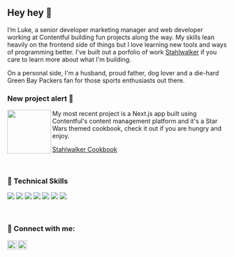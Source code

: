 ## Hey hey 👋

I’m Luke, a senior developer marketing manager and web developer working at Contentful building fun projects along the way. My skills lean heavily on the frontend side of things but I love learning new tools and ways of programming better. I've built out a porfolio of work [Stahlwalker](https://stahlwalker.org/) if you care to learn more about what I'm building. 

On a personal side, I'm a husband, proud father, dog lover and a die-hard Green Bay Packers fan for those sports enthusiasts out there. 

### New project alert 🚨

<img align="left" width="100" height="100" src="https://cookblog.vercel.app/images/Star_wars_Lightsaber_utensils.png">
My most recent project is a Next.js app built using Contentful's content management platform and it's a Star Wars themed cookbook, check it out if you are hungry and enjoy.

[Stahlwalker Cookbook](https://cookblog.vercel.app/)

<br>

### 💼 Technical Skills

![](https://img.shields.io/badge/Code-JavaScript-informational?style=flat&logo=JavaScript&color=F7DF1E)
![](https://img.shields.io/badge/Code-React-informational?style=flat&logo=react&color=61DAFB)
![](https://img.shields.io/badge/Style-Bootstrap-informational?style=flat&logo=Bootstrap&color=7952B3)
![](https://img.shields.io/badge/Style-CSS3-informational?style=flat&logo=CSS3&color=1572B6)
![](https://img.shields.io/badge/Code-HTML-informational?style=flat&logo=html5&color=red)
![](https://img.shields.io/badge/Code-Node-informational?style=flat&logo=node.js&color=43853D)
![](https://img.shields.io/badge/Code-Swift-informational?style=flat&logo=swift&color=FA7343)

<br>

### 🤝 Connect with me:
<a href="https://www.linkedin.com/in/lucasstahl/"><img align="left" src="https://raw.githubusercontent.com/yushi1007/yushi1007/main/images/linkedin.svg" alt="Yu Shi | LinkedIn" width="21px"/></a>
<a href="https://twitter.com/LucasStahl11"><img align="left" src="https://www.hamiltoncountyhealth.org/wp-content/uploads/Twitter-Logo-768x432.png" alt="Yu Shi | Twitter" width="21px"/></a>

<!--
**Stahlwalker/Stahlwalker** is a ✨ _special_ ✨ repository because its `README.md` (this file) appears on your GitHub profile.

Here are some ideas to get you started:

- 🔭 I’m currently working on ...
- 🌱 I’m currently learning ...
- 👯 I’m looking to collaborate on ...
- 🤔 I’m looking for help with ...
- 💬 Ask me about ...
- 📫 How to reach me: ...
- 😄 Pronouns: ...
- ⚡ Fun fact: ...
-->
